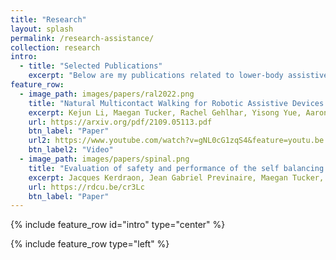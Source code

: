 ```yaml
---
title: "Research"
layout: splash
permalink: /research-assistance/
collection: research
intro:
  - title: "Selected Publications"
    excerpt: "Below are my publications related to lower-body assistive devices, with an emphasis on clinical implementation and evaluation."
feature_row:
  - image_path: images/papers/ral2022.png
    title: "Natural Multicontact Walking for Robotic Assistive Devices via Musculoskeletal Models and Hybrid Zero Dynamics"
    excerpt: Kejun Li, Maegan Tucker, Rachel Gehlhar, Yisong Yue, Aaron D Ames <br/> *In Review RA-L with ICRA Option 2022*
    url: https://arxiv.org/pdf/2109.05113.pdf
    btn_label: "Paper"
    url2: https://www.youtube.com/watch?v=gNL0cG1zqS4&feature=youtu.be
    btn_label2: "Video"
  - image_path: images/papers/spinal.png
    title: "Evaluation of safety and performance of the self balancing walking system Atalante in patients with complete motor spinal cord injury"
    excerpt: Jacques Kerdraon, Jean Gabriel Previnaire, Maegan Tucker, Pauline Coignard, Willy Allegre, Emmanuel Knappen, Aaron Ames <br/> *Spinal Cord Series and Cases 2021*
    url: https://rdcu.be/cr3Lc
    btn_label: "Paper"
---
```


{% include feature_row id="intro" type="center" %}

{% include feature_row type="left" %}
